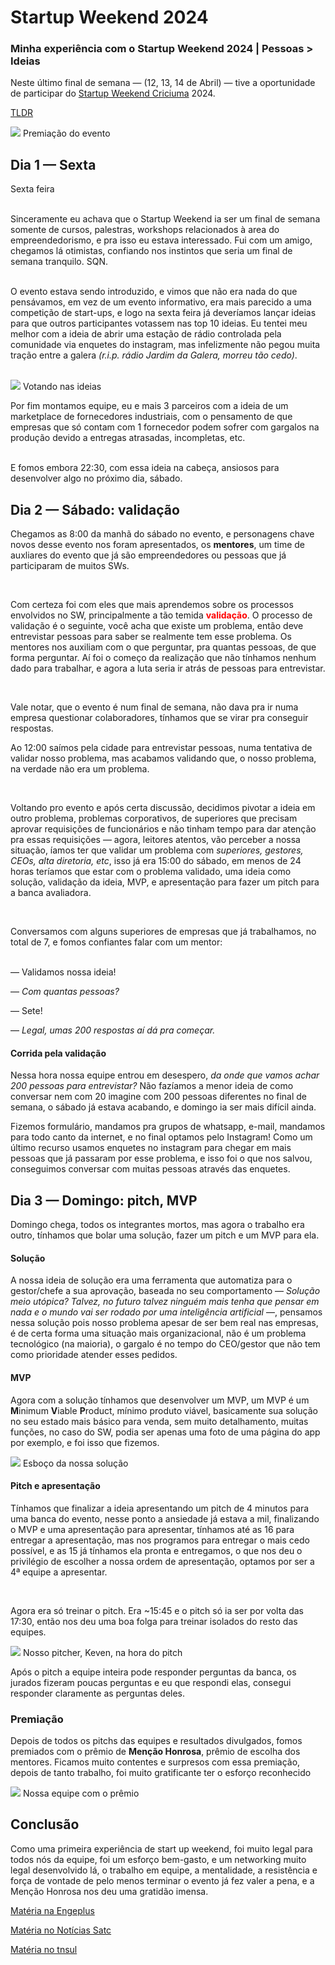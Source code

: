 # Startup Weekend 2024


### Minha experiência com o Startup Weekend 2024 | Pessoas > Ideias

Neste último final de semana — (12, 13, 14 de Abril) — tive a oportunidade de participar do <a href="https://www.instagram.com/swcriciuma/?hl=en">Startup Weekend Criciuma</a> 2024.

<a href="#conclusao" className="link">TLDR</a>

<div className="md-img">
    <img src="/images/sw/sw.jpg">
    Premiação do evento
</div>

## Dia 1 — Sexta
Sexta feira
<br />
<br />

Sinceramente eu achava que o Startup Weekend ia ser um final de semana somente de cursos, palestras, workshops relacionados à area do empreendedorismo, e pra isso eu estava interessado. Fui com um amigo, chegamos lá otimistas, confiando nos instintos que seria um final de semana tranquilo. SQN.
<br />
<br />

O evento estava sendo introduzido, e vimos que não era nada do que pensávamos, em vez de um evento informativo, era mais parecido a uma competição de start-ups, e logo na sexta feira já deveríamos lançar ideias para que outros participantes votassem nas top 10 ideias. Eu tentei meu melhor com a ideia de abrir uma estação de rádio controlada pela comunidade via enquetes do instagram, mas infelizmente não pegou muita tração entre a galera _(r.i.p. rádio Jardim da Galera, morreu tão cedo)_.
<br />
<br />

<div className="md-img">
    <img src="/images/sw/escolha.jpg">
    Votando nas ideias
</div>

Por fim montamos equipe, eu e mais 3 parceiros com a ideia de um marketplace de fornecedores industriais, com o pensamento de que empresas que só contam com 1 fornecedor podem sofrer com gargalos na produção devido a entregas atrasadas, incompletas, etc.
<br />
<br />

E fomos embora 22:30, com essa ideia na cabeça, ansiosos para desenvolver algo no próximo dia, sábado.

## Dia 2 — Sábado: validação

Chegamos as 8:00 da manhã do sábado no evento, e personagens chave novos desse evento nos foram apresentados, os **mentores**, um time de auxliares do evento que já são empreendedores ou pessoas que já participaram de muitos SWs.

<br />

Com certeza foi com eles que mais aprendemos sobre os processos envolvidos no SW, principalmente a tão temida <span style="color: red">**validação**</span>. O processo de validação é o seguinte, você acha que existe um problema, então deve entrevistar pessoas para saber se realmente tem esse problema. Os mentores nos auxiliam com o que perguntar, pra quantas pessoas, de que forma perguntar.
Aí foi o começo da realização que não tínhamos nenhum dado para trabalhar, e agora a luta seria ir atrás de pessoas para entrevistar.

<br />

Vale notar, que o evento é num final de semana, não dava pra ir numa empresa questionar colaboradores, tínhamos que se virar pra conseguir respostas.

Ao 12:00 saímos pela cidade para entrevistar pessoas, numa tentativa de validar nosso problema, mas acabamos validando que, o nosso problema, na verdade não era um problema.

<br />

Voltando pro evento e após certa discussão, decidimos pivotar a ideia em outro problema, problemas corporativos, de superiores que precisam aprovar requisições de funcionários e não tinham tempo para dar atenção pra essas requisições — agora, leitores atentos, vão perceber a nossa situação, íamos ter que validar um problema com _superiores, gestores, CEOs, alta diretoria, etc_, isso já era 15:00 do sábado, em menos de 24 horas teríamos que estar com o problema validado, uma ideia como solução, validação da ideia, MVP, e apresentação para fazer um pitch para a banca avaliadora.

<br />

Conversamos com alguns superiores de empresas que já trabalhamos, no total de 7, e fomos confiantes falar com um mentor:

<br />
<section>
— Validamos nossa ideia!

— _Com quantas pessoas?_

—
<span>Sete!</span>

— _Legal, umas 200 respostas aí dá pra começar._
</section>

#### Corrida pela validação

Nessa hora nossa equipe entrou em desespero, _da onde que vamos achar 200 pessoas para entrevistar?_ Não fazíamos a menor ideia de como conversar nem com 20 imagine com 200 pessoas diferentes no final de semana, o sábado já estava acabando, e domingo ia ser mais difícil ainda.

Fizemos formulário, mandamos pra grupos de whatsapp, e-mail, mandamos para todo canto da internet, e no final optamos pelo Instagram! Como um último recurso usamos enquetes no instagram para chegar em mais pessoas que já passaram por esse problema, e isso foi o que nos salvou, conseguimos conversar com muitas pessoas através das enquetes.

## Dia 3 — Domingo: pitch, MVP

Domingo chega, todos os integrantes mortos, mas agora o trabalho era outro, tínhamos que bolar uma solução, fazer um pitch e um MVP para ela.

#### Solução

A nossa ideia de solução era uma ferramenta que automatiza para o gestor/chefe a sua aprovação, baseada no seu comportamento — _Solução meio utópica? Talvez, no futuro talvez ninguém mais tenha que pensar em nada e o mundo vai ser rodado por uma inteligência artificial_ —, pensamos nessa solução pois nosso problema apesar de ser bem real nas empresas, é de certa forma uma situação mais organizacional, não é um problema tecnológico (na maioria), o gargalo é no tempo do CEO/gestor que não tem como prioridade atender esses pedidos.

#### MVP

Agora com a solução tínhamos que desenvolver um MVP, um MVP é um **M**inimum **V**iable **P**roduct, mínimo produto viável, basicamente sua solução no seu estado mais básico para venda, sem muito detalhamento, muitas funções, no caso do SW, podia ser apenas uma foto de uma página do app por exemplo, e foi isso que fizemos.

<div className="md-img">
    <img src="/images/sw/front.jpg">
    Esboço da nossa solução
</div>

#### Pitch e apresentação

Tínhamos que finalizar a ideia apresentando um pitch de 4 minutos para uma banca do evento, nesse ponto a ansiedade já estava a mil, finalizando o MVP e uma apresentação para apresentar, tínhamos até as 16 para entregar a apresentação, mas nos programos para entregar o mais cedo possível, e as 15 já tínhamos ela pronta e entregamos, o que nos deu o privilégio de escolher a nossa ordem de apresentação, optamos por ser a 4ª equipe a apresentar.

<br />

Agora era só treinar o pitch. Era ~15:45 e o pitch só ia ser por volta das 17:30, então nos deu uma boa folga para treinar isolados do resto das equipes.

<div className="md-img">
    <img src="/images/sw/keven.jpg">
    Nosso pitcher, Keven, na hora do pitch
</div>

Após o pitch a equipe inteira pode responder perguntas da banca, os jurados fizeram poucas perguntas e eu que respondi elas, consegui responder claramente as perguntas deles.

### Premiação

Depois de todos os pitchs das equipes e resultados divulgados, fomos premiados com o prêmio de **Menção Honrosa**, prêmio de escolha dos mentores. Ficamos muito contentes e surpresos com essa premiação, depois de tanto trabalho, foi muito gratificante ter o esforço reconhecido

<div className="md-img">
    <img src="/images/sw/premio.jpg">
    Nossa equipe com o prêmio
</div>

## Conclusão

Como uma primeira experiência de start up weekend, foi muito legal para todos nós da equipe, foi um esforço bem-gasto, e um networking muito legal desenvolvido lá, o trabalho em equipe, a mentalidade, a resistência e força de vontade de pelo menos terminar o evento já fez valer a pena, e a Menção Honrosa nos deu uma gratidão imensa.

<a href="https://www.engeplus.com.br/noticia/geral/2024/alunos-e-professora-da-unisatc-sao-premiados-no-startup-weekend-criciuma" className="link">Matéria na Engeplus</a> <br />

<a href="https://unisatc.com.br/alunos-e-professora-da-unisatc-sao-premiados-no-startup-weekend-criciuma/" className="link">Matéria no Notícias Satc</a> <br />

<a href="https://tnsul.com/2024/04/17/alunos-e-professora-da-unisatc-sao-premiados-no-startup-weekend-criciuma/" className="link">Matéria no tnsul</a>
